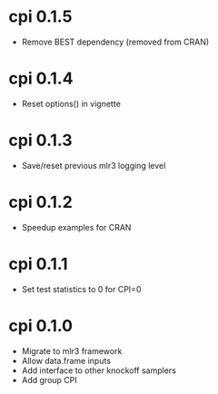 
# cpi 0.1.5
* Remove BEST dependency (removed from CRAN)

# cpi 0.1.4
* Reset options() in vignette

# cpi 0.1.3
* Save/reset previous mlr3 logging level

# cpi 0.1.2
* Speedup examples for CRAN 

# cpi 0.1.1
* Set test statistics to 0 for CPI=0

# cpi 0.1.0
* Migrate to mlr3 framework
* Allow data.frame inputs
* Add interface to other knockoff samplers
* Add group CPI